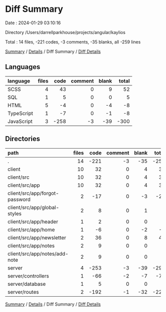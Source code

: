 # Diff Summary

Date : 2024-01-29 03:10:16

Directory /Users/darrellparkhouse/projects/angular/kaylios

Total : 14 files,  -221 codes, -3 comments, -35 blanks, all -259 lines

[Summary](results.md) / [Details](details.md) / Diff Summary / [Diff Details](diff-details.md)

## Languages
| language | files | code | comment | blank | total |
| :--- | ---: | ---: | ---: | ---: | ---: |
| SCSS | 4 | 43 | 0 | 9 | 52 |
| SQL | 1 | 5 | 0 | 0 | 5 |
| HTML | 5 | -4 | 0 | -4 | -8 |
| TypeScript | 1 | -7 | 0 | -1 | -8 |
| JavaScript | 3 | -258 | -3 | -39 | -300 |

## Directories
| path | files | code | comment | blank | total |
| :--- | ---: | ---: | ---: | ---: | ---: |
| . | 14 | -221 | -3 | -35 | -259 |
| client | 10 | 32 | 0 | 4 | 36 |
| client/src | 10 | 32 | 0 | 4 | 36 |
| client/src/app | 10 | 32 | 0 | 4 | 36 |
| client/src/app/forgot-password | 2 | -17 | 0 | -3 | -20 |
| client/src/app/global-styles | 2 | 8 | 0 | 1 | 9 |
| client/src/app/header | 1 | 2 | 0 | 0 | 2 |
| client/src/app/home | 1 | -6 | 0 | -2 | -8 |
| client/src/app/newsletter | 2 | 36 | 0 | 8 | 44 |
| client/src/app/notes | 2 | 9 | 0 | 0 | 9 |
| client/src/app/notes/add-note | 2 | 9 | 0 | 0 | 9 |
| server | 4 | -253 | -3 | -39 | -295 |
| server/controllers | 1 | -66 | -2 | -7 | -75 |
| server/database | 1 | 5 | 0 | 0 | 5 |
| server/routes | 2 | -192 | -1 | -32 | -225 |

[Summary](results.md) / [Details](details.md) / Diff Summary / [Diff Details](diff-details.md)
